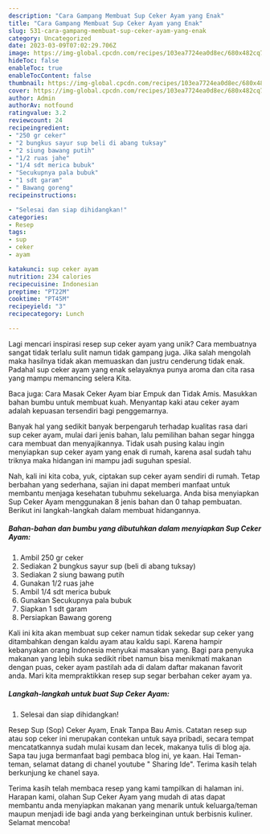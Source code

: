 ```yaml
---
description: "Cara Gampang Membuat Sup Ceker Ayam yang Enak"
title: "Cara Gampang Membuat Sup Ceker Ayam yang Enak"
slug: 531-cara-gampang-membuat-sup-ceker-ayam-yang-enak
category: Uncategorized
date: 2023-03-09T07:02:29.706Z
image: https://img-global.cpcdn.com/recipes/103ea7724ea0d8ec/680x482cq70/sup-ceker-ayam-foto-resep-utama.jpg
hideToc: false
enableToc: true
enableTocContent: false
thumbnail: https://img-global.cpcdn.com/recipes/103ea7724ea0d8ec/680x482cq70/sup-ceker-ayam-foto-resep-utama.jpg
cover: https://img-global.cpcdn.com/recipes/103ea7724ea0d8ec/680x482cq70/sup-ceker-ayam-foto-resep-utama.jpg
author: Admin
authorAv: notfound
ratingvalue: 3.2
reviewcount: 24
recipeingredient:
- "250 gr ceker"
- "2 bungkus sayur sup beli di abang tuksay"
- "2 siung bawang putih"
- "1/2 ruas jahe"
- "1/4 sdt merica bubuk"
- "Secukupnya pala bubuk"
- "1 sdt garam"
- " Bawang goreng"
recipeinstructions:

- "Selesai dan siap dihidangkan!"
categories:
- Resep
tags:
- sup
- ceker
- ayam

katakunci: sup ceker ayam 
nutrition: 234 calories
recipecuisine: Indonesian
preptime: "PT22M"
cooktime: "PT45M"
recipeyield: "3"
recipecategory: Lunch

---
```





Lagi mencari inspirasi resep sup ceker ayam yang unik? Cara membuatnya sangat tidak terlalu sulit namun tidak gampang juga. Jika salah mengolah maka hasilnya tidak akan memuaskan dan justru cenderung tidak enak. Padahal sup ceker ayam yang enak selayaknya punya aroma dan cita rasa yang mampu memancing selera Kita.





Baca juga: Cara Masak Ceker Ayam biar Empuk dan Tidak Amis. Masukkan bahan bumbu untuk membuat kuah. Menyantap kaki atau ceker ayam adalah kepuasan tersendiri bagi penggemarnya.

Banyak hal yang sedikit banyak berpengaruh terhadap kualitas rasa dari sup ceker ayam, mulai dari jenis bahan, lalu pemilihan bahan segar hingga cara membuat dan menyajikannya. Tidak usah pusing kalau ingin menyiapkan sup ceker ayam yang enak di rumah, karena asal sudah tahu triknya maka hidangan ini mampu jadi suguhan spesial.






Nah, kali ini kita coba, yuk, ciptakan sup ceker ayam sendiri di rumah. Tetap berbahan yang sederhana, sajian ini dapat memberi manfaat untuk membantu menjaga kesehatan tubuhmu sekeluarga. Anda bisa menyiapkan Sup Ceker Ayam menggunakan 8 jenis bahan dan 0 tahap pembuatan. Berikut ini langkah-langkah dalam membuat hidangannya.

<!--inarticleads1-->

##### Bahan-bahan dan bumbu yang dibutuhkan dalam menyiapkan Sup Ceker Ayam:

1. Ambil 250 gr ceker
1. Sediakan 2 bungkus sayur sup (beli di abang tuksay)
1. Sediakan 2 siung bawang putih
1. Gunakan 1/2 ruas jahe
1. Ambil 1/4 sdt merica bubuk
1. Gunakan Secukupnya pala bubuk
1. Siapkan 1 sdt garam
1. Persiapkan  Bawang goreng


Kali ini kita akan membuat sup ceker namun tidak sekedar sup ceker yang ditambahkan dengan kaldu ayam atau kaldu sapi. Karena hampir kebanyakan orang Indonesia menyukai masakan yang. Bagi para penyuka makanan yang lebih suka sedikit ribet namun bisa menikmati makanan dengan puas, ceker ayam pastilah ada di dalam daftar makanan favorit anda. Mari kita mempraktikkan resep sup segar berbahan ceker ayam ya. 

<!--inarticleads2-->

##### Langkah-langkah untuk buat Sup Ceker Ayam:


1. Selesai dan siap dihidangkan!

Resep Sup (Sop) Ceker Ayam, Enak Tanpa Bau Amis. Catatan resep sup atau sop ceker ini merupakan contekan untuk saya pribadi, secara tempat mencatatkannya sudah mulai kusam dan lecek, makanya tulis di blog aja. Sapa tau juga bermanfaat bagi pembaca blog ini, ye kaan. Hai Teman- teman, selamat datang di chanel youtube &#34; Sharing Ide&#34;. Terima kasih telah berkunjung ke chanel saya. 

Terima kasih telah membaca resep yang kami tampilkan di halaman ini. Harapan kami, olahan Sup Ceker Ayam yang mudah di atas dapat membantu anda menyiapkan makanan yang menarik untuk keluarga/teman maupun menjadi ide bagi anda yang berkeinginan untuk berbisnis kuliner. Selamat mencoba!

